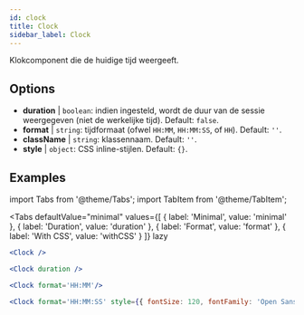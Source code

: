 ```yaml
---
id: clock
title: Clock
sidebar_label: Clock
---
```


Klokcomponent die de huidige tijd weergeeft.

## Options

* __duration__ | `boolean`: indien ingesteld, wordt de duur van de sessie weergegeven (niet de werkelijke tijd). Default: `false`.
* __format__ | `string`: tijdformaat (ofwel `HH:MM`, `HH:MM:SS`, of `HH`). Default: `''`.
* __className__ | `string`: klassennaam. Default: `''`.
* __style__ | `object`: CSS inline-stijlen. Default: `{}`.


## Examples

import Tabs from '@theme/Tabs';
import TabItem from '@theme/TabItem';

<Tabs
    defaultValue="minimal"
    values={[
        { label: 'Minimal', value: 'minimal' },
        { label: 'Duration', value: 'duration' },
        { label: 'Format', value: 'format' },
        { label: 'With CSS', value: 'withCSS' }
    ]}
    lazy
>

<TabItem value="minimal">

```jsx live
<Clock />
```

</TabItem>

<TabItem value="duration">

```jsx live
<Clock duration />
```

</TabItem>

<TabItem value="format">

```jsx live
<Clock format='HH:MM'/>
```

</TabItem>

<TabItem value="withCSS">

```jsx live
<Clock format='HH:MM:SS' style={{ fontSize: 120, fontFamily: 'Open Sans Condensed'}}/>
```

</TabItem>

</Tabs>

